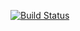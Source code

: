 [![Build Status](https://travis-ci.org/gnuhub/travis_ci_osx_pkg_template.svg)](https://travis-ci.org/gnuhub/travis_ci_osx_pkg_template)
